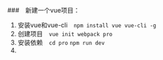 ###　新建一个vue项目：

1. 安装vue和vue-cli　`npm install vue vue-cli -g`
2. 创建项目　`vue init webpack pro`
3. 安装依赖　`cd pro`    `npm run dev`
4. 